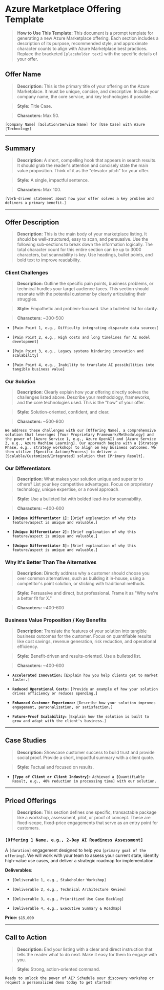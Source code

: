 # Azure Marketplace Offering Template



> **How to Use This Template:** This document is a prompt template for generating a new Azure Marketplace offering. Each section includes a description of its purpose, recommended style, and approximate character counts to align with Azure Marketplace best practices. Replace the bracketed `[placeholder text]` with the specific details of your offer.



## Offer Name



> **Description:** This is the primary title of your offering on the Azure Marketplace. It must be unique, concise, and descriptive. Include your company name, the core service, and key technologies if possible.

> **Style:** Title Case.

> **Characters:** Max 50.



`[Company Name] [Solution/Service Name] for [Use Case] with Azure [Technology]`



---



## Summary



> **Description:** A short, compelling hook that appears in search results. It should grab the reader's attention and concisely state the main value proposition. Think of it as the "elevator pitch" for your offer.

> **Style:** A single, impactful sentence.

> **Characters:** Max 100.



`[Verb-driven statement about how your offer solves a key problem and delivers a primary benefit.]`



---



## Offer Description



> **Description:** This is the main body of your marketplace listing. It should be well-structured, easy to scan, and persuasive. Use the following sub-sections to break down the information logically. The total character count for this entire section can be up to 3000 characters, but scannability is key. Use headings, bullet points, and bold text to improve readability.



### Client Challenges



> **Description:** Outline the specific pain points, business problems, or technical hurdles your target audience faces. This section should resonate with the potential customer by clearly articulating their struggles.

> **Style:** Empathetic and problem-focused. Use a bulleted list for clarity.

> **Characters:** ~300-500



* `[Pain Point 1, e.g., Difficulty integrating disparate data sources]`

* `[Pain Point 2, e.g., High costs and long timelines for AI model development]`

* `[Pain Point 3, e.g., Legacy systems hindering innovation and scalability]`

* `[Pain Point 4, e.g., Inability to translate AI possibilities into tangible business value]`



### Our Solution



> **Description:** Clearly explain how your offering directly solves the challenges listed above. Describe your methodology, frameworks, and the core technologies used. This is the "how" of your offer.

> **Style:** Solution-oriented, confident, and clear.

> **Characters:** ~500-800



`We address these challenges with our [Offering Name], a comprehensive solution that leverages [Your Proprietary Framework/Methodology] and the power of [Azure Service 1, e.g., Azure OpenAI] and [Azure Service 2, e.g., Azure Machine Learning]. Our approach begins with a [Strategy Phase, e.g., strategy workshop] to align on key business outcomes. We then utilize [Specific Action/Process] to deliver a [Scalable/Customized/Integrated] solution that [Primary Result].`



### Our Differentiators



> **Description:** What makes your solution unique and superior to others? List your key competitive advantages. Focus on proprietary technology, unique expertise, or a novel approach.

> **Style:** Use a bulleted list with bolded lead-ins for scannability.

> **Characters:** ~400-600



* **`[Unique Differentiator 1]:`** `[Brief explanation of why this feature/aspect is unique and valuable.]`

* **`[Unique Differentiator 2]:`** `[Brief explanation of why this feature/aspect is unique and valuable.]`

* **`[Unique Differentiator 3]:`** `[Brief explanation of why this feature/aspect is unique and valuable.]`



### Why It's Better Than The Alternatives



> **Description:** Directly address why a customer should choose you over common alternatives, such as building it in-house, using a competitor's point solution, or sticking with traditional methods.

> **Style:** Persuasive and direct, but professional. Frame it as "Why we're a better fit for X."

> **Characters:** ~400-600



### Business Value Proposition / Key Benefits



> **Description:** Translate the features of your solution into tangible business outcomes for the customer. Focus on quantifiable results like cost savings, revenue generation, risk reduction, and operational efficiency.

> **Style:** Benefit-driven and results-oriented. Use a bulleted list.

> **Characters:** ~400-600



* **`Accelerated Innovation:`** `[Explain how you help clients get to market faster.]`

* **`Reduced Operational Costs:`** `[Provide an example of how your solution drives efficiency or reduces spending.]`

* **`Enhanced Customer Experience:`** `[Describe how your solution improves engagement, personalization, or satisfaction.]`

* **`Future-Proof Scalability:`** `[Explain how the solution is built to grow and adapt with the client's business.]`



---



## Case Studies



> **Description:** Showcase customer success to build trust and provide social proof. Provide a short, impactful summary with a client quote.

> **Style:** Factual and focused on results.



* **`[Type of Client or Client Industry]:`** `Achieved a [Quantifiable Result, e.g., 40% reduction in processing time] with our solution.`



---



## Priced Offerings



> **Description:** This section defines one specific, transactable package like a workshop, assessment, pilot, or proof of concept. These are fixed-scope, fixed-price engagements that serve as an entry point for customers.



### `[Offering 1 Name, e.g., 2-Day AI Readiness Assessment]`



A `[duration]` engagement designed to help you `[primary goal of the offering]`. We will work with your team to assess your current state, identify high-value use cases, and deliver a strategic roadmap for implementation.



**Deliverables:**

* `[Deliverable 1, e.g., Stakeholder Workshop]`

* `[Deliverable 2, e.g., Technical Architecture Review]`

* `[Deliverable 3, e.g., Prioritized Use Case Backlog]`

* `[Deliverable 4, e.g., Executive Summary & Roadmap]`



**Price:** `$15,000`



---



## Call to Action



> **Description:** End your listing with a clear and direct instruction that tells the reader what to do next. Make it easy for them to engage with you.

> **Style:** Strong, action-oriented command.



`Ready to unlock the power of AI? Schedule your discovery workshop or request a personalized demo today to get started!`
